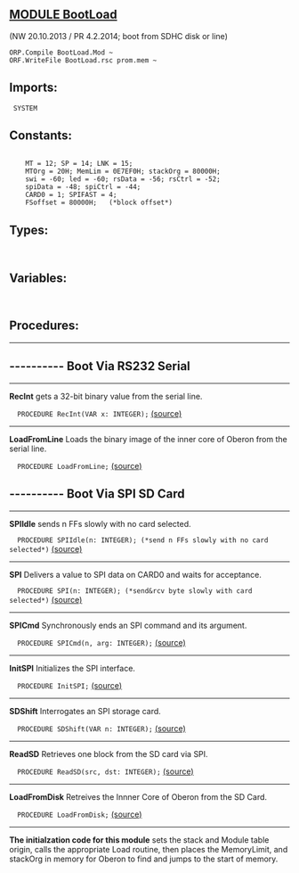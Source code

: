 
## [MODULE BootLoad](https://github.com/io-core/Bootloaders/blob/main/BootLoad.Mod)

(NW 20.10.2013 / PR 4.2.2014; boot from SDHC disk or line)

    ORP.Compile BootLoad.Mod ~
    ORF.WriteFile BootLoad.rsc prom.mem ~ 


  ## Imports:
` SYSTEM`

## Constants:
```
 
    MT = 12; SP = 14; LNK = 15;
    MTOrg = 20H; MemLim = 0E7EF0H; stackOrg = 80000H;
    swi = -60; led = -60; rsData = -56; rsCtrl = -52;
    spiData = -48; spiCtrl = -44;
    CARD0 = 1; SPIFAST = 4;
    FSoffset = 80000H;   (*block offset*)
```
## Types:
```


```
## Variables:
```


```
## Procedures:
---
## ---------- Boot Via RS232 Serial
---
**RecInt** gets a 32-bit binary value from the serial line.

`  PROCEDURE RecInt(VAR x: INTEGER);` [(source)](https://github.com/io-core/Bootloaders/blob/main/BootLoad.Mod#L64)

---
**LoadFromLine** Loads the binary image of the inner core of Oberon from the serial line.

`  PROCEDURE LoadFromLine;` [(source)](https://github.com/io-core/Bootloaders/blob/main/BootLoad.Mod#L78)

## ---------- Boot Via SPI SD Card
---
**SPIIdle** sends n FFs slowly with no card selected.

`  PROCEDURE SPIIdle(n: INTEGER); (*send n FFs slowly with no card selected*)` [(source)](https://github.com/io-core/Bootloaders/blob/main/BootLoad.Mod#L96)

---
**SPI** Delivers a value to SPI data on CARD0 and waits for acceptance.

`  PROCEDURE SPI(n: INTEGER); (*send&rcv byte slowly with card selected*)` [(source)](https://github.com/io-core/Bootloaders/blob/main/BootLoad.Mod#L107)

---
**SPICmd** Synchronously ends an SPI command and its argument.

`  PROCEDURE SPICmd(n, arg: INTEGER);` [(source)](https://github.com/io-core/Bootloaders/blob/main/BootLoad.Mod#L116)

---
**InitSPI** Initializes the SPI interface.

`  PROCEDURE InitSPI;` [(source)](https://github.com/io-core/Bootloaders/blob/main/BootLoad.Mod#L132)

---
**SDShift** Interrogates an SPI storage card.

`  PROCEDURE SDShift(VAR n: INTEGER);` [(source)](https://github.com/io-core/Bootloaders/blob/main/BootLoad.Mod#L153)

---
**ReadSD** Retrieves one block from the SD card via SPI.

`  PROCEDURE ReadSD(src, dst: INTEGER);` [(source)](https://github.com/io-core/Bootloaders/blob/main/BootLoad.Mod#L165)

---
**LoadFromDisk** Retreives the Innner Core of Oberon from the SD Card.

`  PROCEDURE LoadFromDisk;` [(source)](https://github.com/io-core/Bootloaders/blob/main/BootLoad.Mod#L183)

---
**The initialzation code for this module** sets the stack and Module table origin, 
calls the appropriate Load routine, then places the MemoryLimit, and stackOrg in memory for Oberon to find and jumps to the start of memory.

